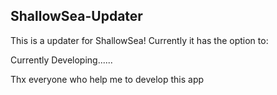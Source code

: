 ## ShallowSea-Updater

This is a updater for ShallowSea! Currently it has the option to:

Currently Developing......

Thx everyone who help me to develop this app
